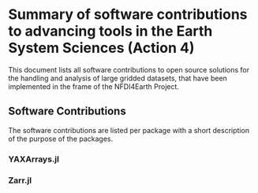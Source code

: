 # Summary of software contributions to advancing tools in the Earth System Sciences (Action 4)


This document lists all software contributions to open source solutions for the handling and analysis of large gridded datasets, that have been implemented in the frame of the NFDI4Earth Project. 


## Software Contributions 
The software contributions are listed per package with a short description of the purpose of the packages.

### YAXArrays.jl

### Zarr.jl


